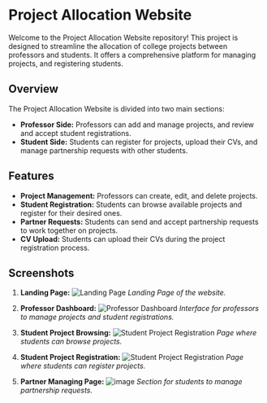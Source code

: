 # Project Allocation Website

Welcome to the Project Allocation Website repository! This project is designed to streamline the allocation of college projects between professors and students. It offers a comprehensive platform for managing projects, and registering students.

## Overview

The Project Allocation Website is divided into two main sections:

- **Professor Side:** Professors can add and manage projects, and review and accept student registrations.
- **Student Side:** Students can register for projects, upload their CVs, and manage partnership requests with other students.

## Features

- **Project Management:** Professors can create, edit, and delete projects.
- **Student Registration:** Students can browse available projects and register for their desired ones.
- **Partner Requests:** Students can send and accept partnership requests to work together on projects.
- **CV Upload:** Students can upload their CVs during the project registration process.

## Screenshots

1. **Landing Page:**
   ![Landing Page](https://github.com/user-attachments/assets/5d13cb7d-9909-48b1-9536-bd7ad54f7c91)
   *Landing Page of the website.*

2. **Professor Dashboard:**
   ![Professor Dashboard](https://github.com/user-attachments/assets/be1c0133-b25b-47ca-ae6e-8331afea1ee5)
   *Interface for professors to manage projects and student registrations.*

3. **Student Project Browsing:**
   ![Student Project Registration](https://github.com/user-attachments/assets/0423e6e9-c43b-4f38-87fa-c25d1dd82e5b)
   *Page where students can browse projects.*

4. **Student Project Registration:**
   ![Student Project Registration](https://github.com/user-attachments/assets/2ad94593-168b-4717-91e0-e3c53bb93016)
   *Page where students can register projects.*

4. **Partner Managing Page:**
   ![image](https://github.com/user-attachments/assets/41908f9d-809d-471d-a4c6-279a0a17f616)
   *Section for students to manage partnership requests.*
